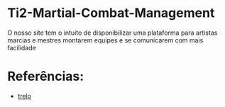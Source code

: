 # Ti2-Martial-Combat-Management

O nosso site tem o intuito de disponibilizar uma plataforma para artistas marcias e mestres montarem equipes e se comunicarem com mais facilidade

# Referências:
- [trelo](https://trello.com/b/55WZUVSS/ti-ii-si-bd)
